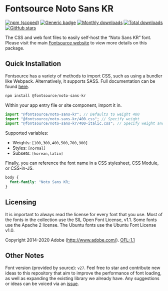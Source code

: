 # Fontsource Noto Sans KR

[![npm (scoped)](https://img.shields.io/npm/v/@fontsource/noto-sans-kr?color=brightgreen)](https://www.npmjs.com/package/@fontsource/noto-sans-kr) [![Generic badge](https://img.shields.io/badge/fontsource-passing-brightgreen)](https://github.com/fontsource/fontsource) [![Monthly downloads](https://badgen.net/npm/dm/@fontsource/noto-sans-kr)](https://github.com/fontsource/fontsource) [![Total downloads](https://badgen.net/npm/dt/@fontsource/noto-sans-kr)](https://github.com/fontsource/fontsource) [![GitHub stars](https://img.shields.io/github/stars/fontsource/fontsource.svg?style=social&label=Star)](https://github.com/fontsource/fontsource/stargazers)

The CSS and web font files to easily self-host the “Noto Sans KR” font. Please visit the main [Fontsource website](https://fontsource.org/fonts/noto-sans-kr) to view more details on this package.

## Quick Installation

Fontsource has a variety of methods to import CSS, such as using a bundler like Webpack. Alternatively, it supports SASS. Full documentation can be found [here](https://fontsource.org/docs/getting-started/introduction).

```javascript
npm install @fontsource/noto-sans-kr
```

Within your app entry file or site component, import it in.

```javascript
import "@fontsource/noto-sans-kr"; // Defaults to weight 400
import "@fontsource/noto-sans-kr/400.css"; // Specify weight
import "@fontsource/noto-sans-kr/400-italic.css"; // Specify weight and style

```

Supported variables:
- Weights: `[100,300,400,500,700,900]`
- Styles: `[normal]`
- Subsets: `[korean,latin]`

Finally, you can reference the font name in a CSS stylesheet, CSS Module, or CSS-in-JS.

```css
body {
  font-family: "Noto Sans KR;
}
```

## Licensing
It is important to always read the license for every font that you use.
Most of the fonts in the collection use the SIL Open Font License, v1.1. Some fonts use the Apache 2 license. The Ubuntu fonts use the Ubuntu Font License v1.0.

Copyright 2014-2020 Adobe (http://www.adobe.com/).
[OFL-1.1](http://scripts.sil.org/OFL)

## Other Notes
Font version (provided by source): `v27`.
Feel free to star and contribute new ideas to this repository that aim to improve the performance of font loading, as well as expanding the existing library we already have. Any suggestions or ideas can be voiced via an [issue](https://github.com/fontsource/fontsource/issues).